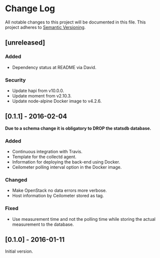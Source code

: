 # Change Log
All notable changes to this project will be documented in this file.
This project adheres to [Semantic Versioning](http://semver.org/).

## [unreleased]
### Added
- Dependency status at README via David.

### Security
- Update hapi from v10.0.0.
- Update moment from v2.10.3.
- Update node-alpine Docker image to v4.2.6.

## [0.1.1] - 2016-02-04

**Due to a schema change it is obligatory to DROP the statsdb database.**

### Added
- Continuous integration with Travis.
- Template for the collectd agent.
- Information for deploying the back-end using Docker.
- Ceilometer polling interval option in the Docker image.

### Changed
- Make OpenStack no data errors more verbose.
- Host information by Ceilometer stored as tag.

### Fixed
- Use measurement time and not the polling time while storing the actual
  measurement to the database.

## [0.1.0] - 2016-01-11

Initial version.
